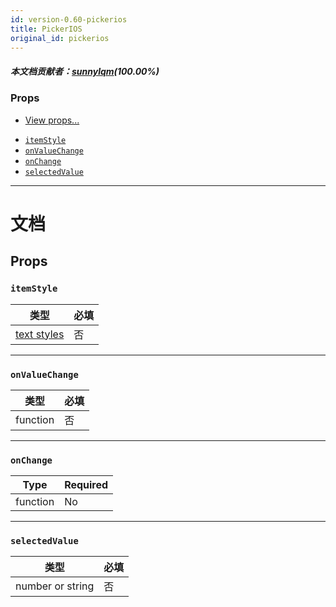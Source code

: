 ```yaml
---
id: version-0.60-pickerios
title: PickerIOS
original_id: pickerios
---
```


##### 本文档贡献者：[sunnylqm](https://github.com/search?q=sunnylqm%40qq.com+in%3Aemail&type=Users)(100.00%)

### Props

- [View props...](view.md#props)

* [`itemStyle`](pickerios.md#itemstyle)
* [`onValueChange`](pickerios.md#onvaluechange)
* [`onChange`](pickerios.md#onChange)
* [`selectedValue`](pickerios.md#selectedvalue)

---

# 文档

## Props

### `itemStyle`

| 类型                               | 必填 |
| ---------------------------------- | ---- |
| [text styles](text-style-props.md) | 否   |

---

### `onValueChange`

| 类型     | 必填 |
| -------- | ---- |
| function | 否   |

---

### `onChange`

| Type     | Required |
| -------- | -------- |
| function | No       |

---

### `selectedValue`

| 类型             | 必填 |
| ---------------- | ---- |
| number or string | 否   |
